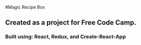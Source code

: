 #Magic Recipe Box
## Created as a project for Free Code Camp.
### Built using: React, Redux, and Create-React-App
